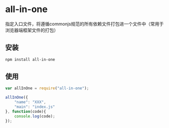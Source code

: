 # all-in-one
指定入口文件，将遵循commonjs规范的所有依赖文件打包进一个文件中（常用于浏览器端框架文件的打包）

## 安装
```bash
npm install all-in-one
```
## 使用
```javascript
var allInOne = require("all-in-one");

allInOne({
    "name": "XXX",
    "main": "index.js"
}, function(code){
    console.log(code);
});
```
